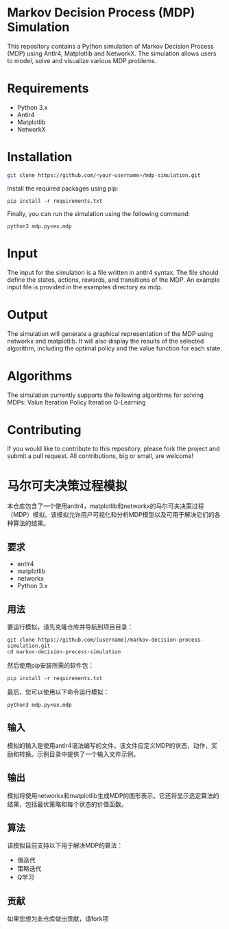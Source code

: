 <!-- English Version -->

# Markov Decision Process (MDP) Simulation

This repository contains a Python simulation of Markov Decision Process (MDP) using Antlr4, Matplotlib and NetworkX. The simulation allows users to model, solve and visualize various MDP problems.

# Requirements
- Python 3.x
- Antlr4
- Matplotlib
- NetworkX

# Installation
```bash
git clone https://github.com/<your-username>/mdp-simulation.git


```

Install the required packages using pip:

```
pip install -r requirements.txt
```

Finally, you can run the simulation using the following command:

```
python3 mdp.py<ex.mdp
```



# Input
The input for the simulation is a file written in antlr4 syntax. The file should define the states, actions, rewards, and transitions of the MDP. An example input file is provided in the examples directory ex.mdp.

# Output
The simulation will generate a graphical representation of the MDP using networkx and matplotlib. It will also display the results of the selected algorithm, including the optimal policy and the value function for each state.

# Algorithms
The simulation currently supports the following algorithms for solving MDPs:
Value Iteration
Policy Iteration
Q-Learning

# Contributing
If you would like to contribute to this repository, please fork the project and submit a pull request. All contributions, big or small, are welcome!

<!-- Chinese Version -->
# 马尔可夫决策过程模拟

本仓库包含了一个使用antlr4，matplotlib和networkx的马尔可夫决策过程（MDP）模拟。该模拟允许用户可视化和分析MDP模型以及可用于解决它们的各种算法的结果。

## 要求

- antlr4
- matplotlib
- networkx
- Python 3.x

## 用法

要运行模拟，请先克隆仓库并导航到项目目录：

```
git clone https://github.com/[username]/markov-decision-process-simulation.git
cd markov-decision-process-simulation
```

然后使用pip安装所需的软件包：

```
pip install -r requirements.txt
```

最后，您可以使用以下命令运行模拟：

```
python3 mdp.py<ex.mdp
```

## 输入

模拟的输入是使用antlr4语法编写的文件。该文件应定义MDP的状态，动作，奖励和转换。示例目录中提供了一个输入文件示例。

## 输出

模拟将使用networkx和matplotlib生成MDP的图形表示。它还将显示选定算法的结果，包括最优策略和每个状态的价值函数。

## 算法

该模拟目前支持以下用于解决MDP的算法：

- 值迭代
- 策略迭代
- Q学习

## 贡献

如果您想为此仓库做出贡献，请fork项